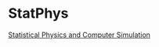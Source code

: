 # StatPhys
[Statistical Physics and Computer
Simulation](http://vvz.ethz.ch/Vorlesungsverzeichnis/lerneinheit.view?lerneinheitId=120485&semkez=2018S&ansicht=KATALOGDATEN&lang=en)

